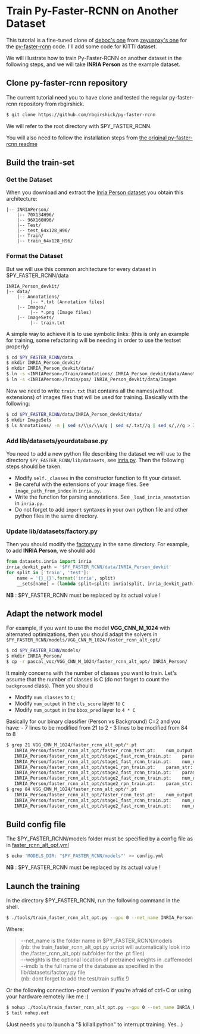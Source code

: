 # Train Py-Faster-RCNN on Another Dataset

This tutorial is a fine-tuned clone of [deboc's one](https://github.com/deboc/py-faster-rcnn/blob/master/help/Readme.md) from [zeyuanxy's one](https://github.com/zeyuanxy/fast-rcnn/tree/master/help/train) for the [py-faster-rcnn](https://github.com/rbgirshick/py-faster-rcnn) code.
I'll add some code for KITTI dataset.

We will illustrate how to train Py-Faster-RCNN on another dataset in the following steps, and we will take **INRIA Person** as the example dataset.

## Clone py-faster-rcnn repository
The current tutorial need you to have clone and tested the regular py-faster-rcnn repository from rbgirshick.
```sh
$ git clone https://github.com/rbgirshick/py-faster-rcnn
```
We will refer to the root directory with $PY_FASTER_RCNN.

You will also need to follow the installation steps from [the original py-faster-rcnn readme](https://github.com/rbgirshick/py-faster-rcnn/blob/master/README.md)

## Build the train-set

### Get the Dataset
When you download and extract the [Inria Person dataset](ftp://ftp.inrialpes.fr/pub/lear/douze/data/INRIAPerson.tar) you obtain this architecture:
```
|-- INRIAPerson/
    |-- 70X134H96/
    |-- 96X160H96/
    |-- Test/
    |-- test_64x128_H96/
    |-- Train/
    |-- train_64x128_H96/
```

### Format the Dataset

But we will use this common architecture for every dataset in $PY_FASTER_RCNN/data
```
INRIA_Person_devkit/
|-- data/
    |-- Annotations/
         |-- *.txt (Annotation files)
    |-- Images/
         |-- *.png (Image files)
    |-- ImageSets/
         |-- train.txt
```

A simple way to achieve it is to use symbolic links:
(this is only an example for training, some refactoring will be needing in order to use the testset properly)
```sh
$ cd $PY_FASTER_RCNN/data
$ mkdir INRIA_Person_devkit/
$ mkdir INRIA_Person_devkit/data/
$ ln -s <INRIAPerson>/Train/annotations/ INRIA_Person_devkit/data/Annotations
$ ln -s <INRIAPerson>/Train/pos/ INRIA_Person_devkit/data/Images
```

Now we need to write `train.txt` that contains all the names(without extensions) of images files that will be used for training.
Basically with the following:
```sh
$ cd $PY_FASTER_RCNN/data/INRIA_Person_devkit/data/
$ mkdir ImageSets
$ ls Annotations/ -m | sed s/\\s/\\n/g | sed s/.txt//g | sed s/,//g > ImageSets/train.txt
```

### Add lib/datasets/yourdatabase.py
You need to add a new python file describing the dataset we will use to the directory `$PY_FASTER_RCNN/lib/datasets`, see [inria.py](https://github.com/deboc/py-faster-rcnn/blob/master/lib/datasets/inria.py). Then the following steps should be taken.
  - Modify `self._classes` in the constructor function to fit your dataset.
  - Be careful with the extensions of your image files. See `image_path_from_index` in `inria.py`.
  - Write the function for parsing annotations. See `_load_inria_annotation` in `inria.py`.
  - Do not forget to add `import` syntaxes in your own python file and other python files in the same directory.

### Update lib/datasets/factory.py

Then you should modify the [factory.py](https://github.com/deboc/py-faster-rcnn/blob/master/lib/datasets/factory.py) in the same directory. For example, to add **INRIA Person**, we should add

```py
from datasets.inria import inria
inria_devkit_path = '$PY_FASTER_RCNN/data/INRIA_Person_devkit'
for split in ['train', 'test']:
    name = '{}_{}'.format('inria', split)
    __sets[name] = (lambda split=split: inria(split, inria_devkit_path))
```
**NB** : $PY_FASTER_RCNN must be replaced by its actual value !

## Adapt the network model

For example, if you want to use the model **VGG_CNN_M_1024** with alternated optimizations, then you should adapt the solvers in `$PY_FASTER_RCNN/models/VGG_CNN_M_1024/faster_rcnn_alt_opt/`

```sh
$ cd $PY_FASTER_RCNN/models/
$ mkdir INRIA_Person/
$ cp -r pascal_voc/VGG_CNN_M_1024/faster_rcnn_alt_opt/ INRIA_Person/
```

It mainly concerns with the number of classes you want to train. Let's assume that the number of classes is C (do not forget to count the `background` class). Then you should 
  - Modify `num_classes` to `C`;
  - Modify `num_output` in the `cls_score` layer to `C`
  - Modify `num_output` in the `bbox_pred` layer to `4 * C`

Basically for our binary classifier (Person vs Background) C=2 and you have:
    - 7 lines to be modified from 21 to 2
    - 3 lines to be modified from 84 to 8
```sh
$ grep 21 VGG_CNN_M_1024/faster_rcnn_alt_opt/*.pt
   INRIA_Person/faster_rcnn_alt_opt/faster_rcnn_test.pt:    num_output: 21
   INRIA_Person/faster_rcnn_alt_opt/stage1_fast_rcnn_train.pt:    param_str: "'num_classes': 21"
   INRIA_Person/faster_rcnn_alt_opt/stage1_fast_rcnn_train.pt:    num_output: 21
   INRIA_Person/faster_rcnn_alt_opt/stage1_rpn_train.pt:    param_str: "'num_classes': 21"
   INRIA_Person/faster_rcnn_alt_opt/stage2_fast_rcnn_train.pt:    param_str: "'num_classes': 21"
   INRIA_Person/faster_rcnn_alt_opt/stage2_fast_rcnn_train.pt:    num_output: 21
   INRIA_Person/faster_rcnn_alt_opt/stage2_rpn_train.pt:    param_str: "'num_classes': 21"
$ grep 84 VGG_CNN_M_1024/faster_rcnn_alt_opt/*.pt
   INRIA_Person/faster_rcnn_alt_opt/faster_rcnn_test.pt:    num_output: 84
   INRIA_Person/faster_rcnn_alt_opt/stage1_fast_rcnn_train.pt:    num_output: 84
   INRIA_Person/faster_rcnn_alt_opt/stage2_fast_rcnn_train.pt:    num_output: 84
```

## Build config file

The $PY_FASTER_RCNN/models folder must be specified by a config file as in [faster_rcnn_alt_opt.yml](https://github.com/deboc/py-faster-rcnn/blob/master/help/faster_rcnn_alt_opt.yml)
```sh
$ echo 'MODELS_DIR: "$PY_FASTER_RCNN/models"' >> config.yml
```
**NB** : $PY_FASTER_RCNN must be replaced by its actual value !

## Launch the training

In the directory $PY_FASTER_RCNN, run the following command in the shell.

```sh
$ ./tools/train_faster_rcnn_alt_opt.py --gpu 0 --net_name INRIA_Person --weights data/imagenet_models/VGG_CNN_M_1024.v2.caffemodel --imdb inria_train --cfg config.yml
```

Where:    
>--net_name is the folder name in $PY_FASTER_RCNN/models    
>    (nb: the train_faster_rcnn_alt_opt.py script will automatically look into the /faster_rcnn_alt_opt/ subfolder for the .pt files)    
>--weights is the optional location of pretrained weights in .caffemodel    
>--imdb is the full name of the database as specified in the lib/datasets/factory.py file    
>    (nb: dont forget to add the test/train suffix !)    

Or the following connection-proof version if you're afraid of ctrl+C or using your hardware remotely like me :)
```sh
$ nohup ./tools/train_faster_rcnn_alt_opt.py --gpu 0 --net_name INRIA_Person --weights data/imagenet_models/VGG_CNN_M_1024.v2.caffemodel --imdb inria_train --cfg config.yml &
$ tail nohup.out
```
(Just needs you to launch a "$ killall python" to interrupt training. Yes...)
